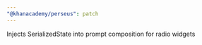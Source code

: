 ```yaml
---
"@khanacademy/perseus": patch
---
```


Injects SerializedState into prompt composition for radio widgets
